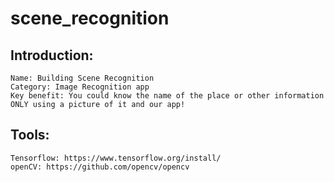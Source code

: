 # scene_recognition
## Introduction:
    Name: Building Scene Recognition
    Category: Image Recognition app
    Key benefit: You could know the name of the place or other information ONLY using a picture of it and our app!
## Tools:
    Tensorflow: https://www.tensorflow.org/install/
    openCV: https://github.com/opencv/opencv
    
